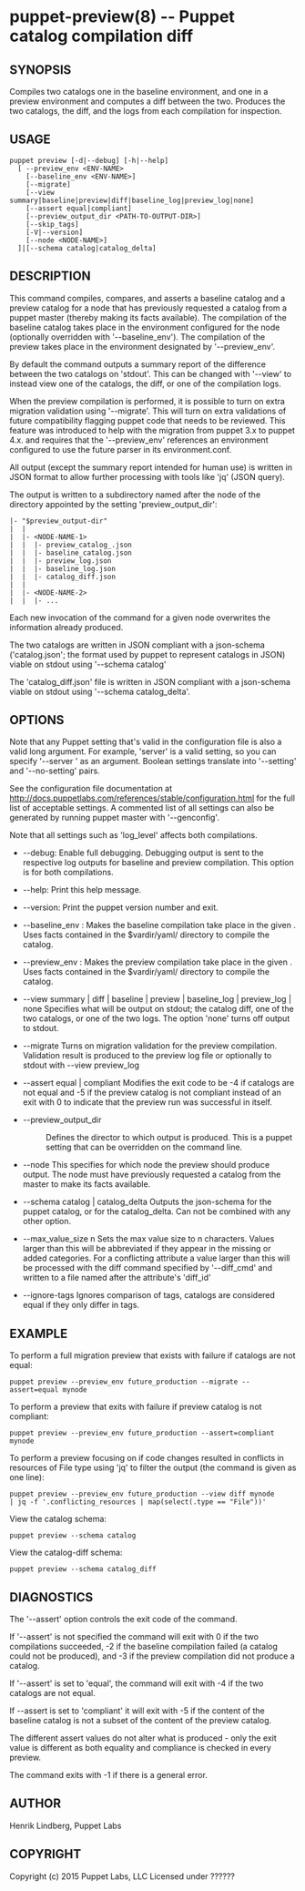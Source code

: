 puppet-preview(8) -- Puppet catalog compilation diff
========

SYNOPSIS
--------
Compiles two catalogs one in the baseline environment, and one in a preview environment
and computes a diff between the two. Produces the two catalogs, the diff, and the
logs from each compilation for inspection.

USAGE
-----
```
puppet preview [-d|--debug] [-h|--help]
  [ --preview_env <ENV-NAME>
    [--baseline_env <ENV-NAME>]
    [--migrate]
    [--view summary|baseline|preview|diff|baseline_log|preview_log|none]
    [--assert equal|compliant]
    [--preview_output_dir <PATH-TO-OUTPUT-DIR>]
    [--skip_tags]
    [-V|--version]
    [--node <NODE-NAME>]
  ]|[--schema catalog|catalog_delta]
```

DESCRIPTION
-----------
This command compiles, compares, and asserts a baseline catalog and a preview catalog
for a node that has previously requested a catalog from a puppet master (thereby making
its facts available). The compilation of the baseline catalog takes place in the
environment configured for the node (optionally overridden with '--baseline_env').
The compilation of the preview takes place in the environment
designated by '--preview_env'.

By default the command outputs a summary report of the difference between the two
catalogs on 'stdout'. This can be changed with '--view' to instead view
one of the catalogs, the diff, or one of the compilation logs.

When the preview compilation is performed, it is possible to turn on extra
migration validation using '--migrate'. This will turn on extra validations
of future compatibility flagging puppet code that needs to be reviewed. This
feature was introduced to help with the migration from puppet 3.x to puppet 4.x.
and requires that the '--preview_env' references an environment configured
to use the future parser in its environment.conf.

All output (except the summary report intended for human use) is written in
JSON format to allow further processing with tools like 'jq' (JSON query).

The output is written to a subdirectory named after the node of the directory appointed by the setting 'preview_output_dir':

    |- "$preview_output-dir"
    |  |
    |  |- <NODE-NAME-1>
    |  |  |- preview_catalog_.json
    |  |  |- baseline_catalog.json
    |  |  |- preview_log.json
    |  |  |- baseline_log.json
    |  |  |- catalog_diff.json
    |  |  
    |  |- <NODE-NAME-2>
    |  |  |- ...
 
Each new invocation of the command for a given node overwrites the information already produced.

The two catalogs are written in JSON compliant with a json-schema ('catalog.json'; the format
used by puppet to represent catalogs in JSON) viable on stdout using '--schema catalog'

The 'catalog_diff.json' file is written in JSON compliant with a json-schema viable on stdout
using '--schema catalog_delta'.

OPTIONS
-------

Note that any Puppet setting that's valid in the configuration file is also a
valid long argument. For example, 'server' is a valid setting, so you can
specify '--server <servername>' as an argument. Boolean settings translate into
'--setting' and '--no-setting' pairs.

See the configuration file documentation at
http://docs.puppetlabs.com/references/stable/configuration.html for the
full list of acceptable settings. A commented list of all settings can also be
generated by running puppet master with '--genconfig'.

Note that all settings such as 'log_level' affects both compilations.

* --debug:
  Enable full debugging. Debugging output is sent to the respective log outputs
  for baseline and preview compilation. This option is for both compilations.

* --help:
  Print this help message.

* --version:
  Print the puppet version number and exit.

* --baseline_env <ENV-NAME>:
  Makes the baseline compilation take place in the given <ENV>.
  Uses facts contained in the $vardir/yaml/ directory to compile the catalog.

* --preview_env <ENV-NAME>:
  Makes the preview compilation take place in the given <ENV>.
  Uses facts contained in the $vardir/yaml/ directory to compile the catalog.
  
* --view summary | diff | baseline | preview | baseline_log | preview_log | none
  Specifies what will be output on stdout; the catalog diff, one of the two
  catalogs, or one of the two logs. The option 'none' turns off output to stdout.
  
* --migrate
  Turns on migration validation for the preview compilation. Validation result
  is produced to the preview log file or optionally to stdout with --view preview_log
  
* --assert equal | compliant
  Modifies the exit code to be -4 if catalogs are not equal and -5 if the preview
  catalog is not compliant instead of an exit with 0 to indicate that the preview run was
  successful in itself. 
  
* --preview_output_dir <DIR>
  Defines the director to which output is produced.
  This is a puppet setting that can be overridden on the command line.

* --node <NODE-NAME>
  This specifies for which node the preview should produce output. The node must
  have previously requested a catalog from the master to make its facts available.
  
* --schema catalog | catalog_delta
  Outputs the json-schema for the puppet catalog, or for the catalog_delta. Can not be
  combined with any other option.
  
* --max_value_size n
  Sets the max value size to n characters. Values larger than this will be abbreviated if they
  appear in the missing or added categories. For a conflicting attribute a value larger than this 
  will be processed with the diff command specified by '--diff_cmd' and written to
  a file named after the attribute's 'diff_id'
  
* --ignore-tags
  Ignores comparison of tags, catalogs are considered equal if they only differ in tags.  


EXAMPLE
-------
To perform a full migration preview that exists with failure if catalogs are not equal:

    puppet preview --preview_env future_production --migrate --assert=equal mynode
    
To perform a preview that exits with failure if preview catalog is not compliant:

    puppet preview --preview_env future_production --assert=compliant mynode

To perform a preview focusing on if code changes resulted in conflicts in
resources of File type using 'jq' to filter the output (the command is given as one line):

    puppet preview --preview_env future_production --view diff mynode 
    | jq -f '.conflicting_resources | map(select(.type == "File"))'
    
View the catalog schema:

    puppet preview --schema catalog
    
View the catalog-diff schema:

    puppet preview --schema catalog_diff
    
DIAGNOSTICS
-----------
The '--assert' option controls the exit code of the command.

If '--assert' is not specified the command will exit with 0 if the two compilations
succeeded, -2 if the baseline compilation failed (a catalog could not be
produced), and -3 if the preview compilation did not produce a catalog.

If '--assert' is set to 'equal', the command will exit with -4 if the two catalogs
are not equal.

If --assert is set to 'compliant' it will exit with -5 if the content of the
baseline catalog is not a subset of the content of the preview catalog.

The different assert values do not alter what is produced - only the exit value is
different as both equality and compliance is checked in every preview.

The command exits with -1 if there is a general error.

AUTHOR
------
Henrik Lindberg, Puppet Labs


COPYRIGHT
---------
Copyright (c) 2015 Puppet Labs, LLC Licensed under ??????

